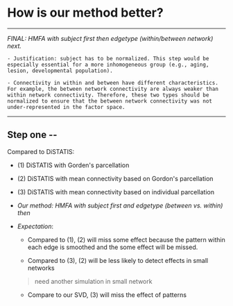 # How is our method better?
---
*FINAL: HMFA with subject first then edgetype (within/between network) next.*
	
	- Justification: subject has to be normalized. This step would be especially essential for a more inhomogeneous group (e.g., aging, lesion, developmental population).

	- Connectivity in within and between have different characteristics. For example, the between network connectivity are always weaker than within network connectivity. Therefore, these two types should be normalized to ensure that the between network connectivity was not under-represented in the factor space.
---

## Step one --

Compared to DiSTATIS:

- (1) DiSTATIS with Gorden's parcellation

- (2) DiSTATIS with mean connectivity based on Gordon's parcellation

- (3) DiSTATIS with mean connectivity based on individual parcellation

- *Our method: HMFA with subject first and edgetype (between vs. within) then*

- *Expectation*:

	+ Compared to (1), (2) will miss some effect because the pattern within each edge is smoothed and the some effect will be missed.

	+ Compared to (3), (2) will be less likely to detect effects in small networks 
	> need another simulation in small network

	+ Compare to our SVD, (3) will miss the effect of patterns